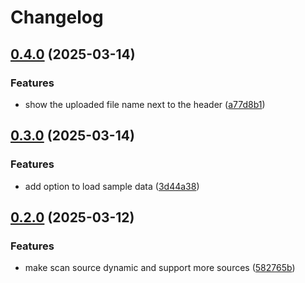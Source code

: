 # Changelog

## [0.4.0](https://github.com/alioguzhan/truffleshow/compare/0.3.0...0.4.0) (2025-03-14)


### Features

* show the uploaded file name next to the header ([a77d8b1](https://github.com/alioguzhan/truffleshow/commit/a77d8b160980320d779efa4d6cd2aa93b73472ba))

## [0.3.0](https://github.com/alioguzhan/truffleshow/compare/0.2.0...0.3.0) (2025-03-14)


### Features

* add option to load sample data ([3d44a38](https://github.com/alioguzhan/truffleshow/commit/3d44a38b7d059142658a3c21d06ce78f9c842bd7))

## [0.2.0](https://github.com/alioguzhan/truffleshow/compare/0.1.0...0.2.0) (2025-03-12)


### Features

* make scan source dynamic and support more sources ([582765b](https://github.com/alioguzhan/truffleshow/commit/582765be077765e3c08c4607fdbd5bd1d64df779))

